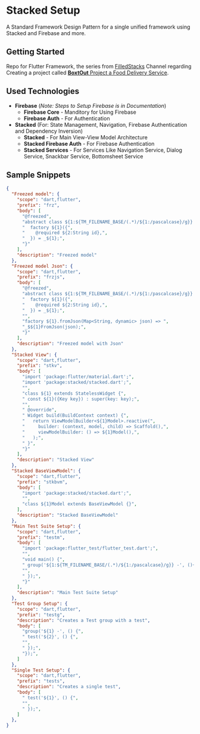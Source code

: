 # Stacked Setup

A Standard Framework Design Pattern for a single unified framework using Stacked and Firebase and more.

## Getting Started

Repo for Flutter Framework, the series from [FilledStacks](https://www.youtube.com/channel/UC2d0BYlqQCdF9lJfydl_02Q) Channel regarding Creating a project called [**BoxtOut** Project a Food Delivery Service](https://www.youtube.com/watch?v=8nVnrdFFBWw&list=PLdTodMosi-BzqMe7fU9Bin3z14_hqNHRA).

## Used Technologies

- **Firebase** (_Note: Steps to Setup Firebase is in Documentation_)
  - **Firebase Core** - Manditory for Using Firebase
  - **Firebase Auth** - For Authentication
- **Stacked** (For: State Management, Navigation, Firebase Authentication and Dependency Inversion)
  - **Stacked** - For Main View-View Model Architecture
  - **Stacked Firebase Auth** - For Firebase Authentication
  - **Stacked Services** - For Services Like Navigation Service, Dialog Service, Snackbar Service, Bottomsheet Service


## Sample Snippets
```json
{
  "Freezed model": {
    "scope": "dart,flutter",
    "prefix": "frz",
    "body": [
      "@freezed",
      "abstract class ${1:${TM_FILENAME_BASE/(.*)/${1:/pascalcase}/g}} with _$${1} {",
      "  factory ${1}({",
      "    @required ${2:String id},",
      "  }) = _${1};",
      "}"
    ],
    "description": "Freezed model"
  },
  "Freezed model Json": {
    "scope": "dart,flutter",
    "prefix": "frzjs",
    "body": [
      "@freezed",
      "abstract class ${1:${TM_FILENAME_BASE/(.*)/${1:/pascalcase}/g}} with _$${1} {",
      "  factory ${1}({",
      "    @required ${2:String id},",
      "  }) = _${1};",
      "",
      "factory ${1}.fromJson(Map<String, dynamic> json) => ",
      "_$${1}FromJson(json);",
      "}"
    ],
    "description": "Freezed model with Json"
  },
  "Stacked View": {
    "scope": "dart,flutter",
    "prefix": "stkv",
    "body": [
      "import 'package:flutter/material.dart';",
      "import 'package:stacked/stacked.dart';",
      "",
      "class ${1} extends StatelessWidget {",
      " const ${1}({Key key}) : super(key: key);",
      "",
      " @override",
      " Widget build(BuildContext context) {",
      "   return ViewModelBuilder<${1}Model>.reactive(",
      "     builder: (context, model, child) => Scaffold(),",
      "     viewModelBuilder: () => ${1}Model(),",
      "   );",
      " }",
      "}"
    ],
    "description": "Stacked View"
  },
  "Stacked BaseViewModel": {
    "scope": "dart,flutter",
    "prefix": "stkbvm",
    "body": [
      "import 'package:stacked/stacked.dart';",
      "",
      "class ${1}Model extends BaseViewModel {}",
    ],
    "description": "Stacked BaseViewModel"
  },
  "Main Test Suite Setup": {
    "scope": "dart,flutter",
    "prefix": "testm",
    "body": [
      "import 'package:flutter_test/flutter_test.dart';",
      "",
      "void main() {",
      " group('${1:${TM_FILENAME_BASE/(.*)/${1:/pascalcase}/g}} -', (){",
      "",
      " });",
      "}"
    ],
    "description": "Main Test Suite Setup"
  },
  "Test Group Setup": {
    "scope": "dart,flutter",
    "prefix": "testg",
    "description": "Creates a Test group with a test",
    "body": [
      "group('${1} -', () {",
      " test('${2}', () {",
      "",
      " });",
      "});",
    ]
  },
  "Single Test Setup": {
    "scope": "dart,flutter",
    "prefix": "tests",
    "description": "Creates a single test",
    "body": [
      " test('${1}', () {",
      "",
      " });",
    ]
  },
}
```